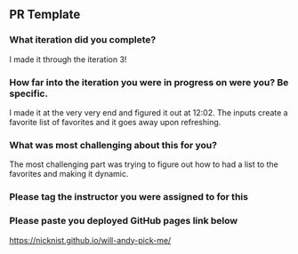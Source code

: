 ## PR Template

### What iteration did you complete?
I made it through the iteration 3!

### How far into the iteration you were in progress on were you? Be specific.
I made it at the very very end and figured it out at 12:02. The inputs create a favorite list of favorites and it goes away upon refreshing.

### What was most challenging about this for you?
The most challenging part was trying to figure out how to had a list to the favorites and making it dynamic.

### Please tag the instructor you were assigned to for this


### Please paste you deployed GitHub pages link below
https://nicknist.github.io/will-andy-pick-me/

